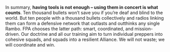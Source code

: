 In summary, **having tools is not enough – using them in concert is what counts**. Ten thousand bullets won’t save you if you’re deaf and blind to the world. But ten people with a thousand bullets collectively and radios linking them can form a defensive network that outlasts and outthinks any single Rambo. FPA chooses the latter path: smart, coordinated, and mission-driven. Our doctrine and all our training aim to turn individual preppers into cohesive squads, and squads into a resilient Alliance. We will not waste; we will coordinate and win.